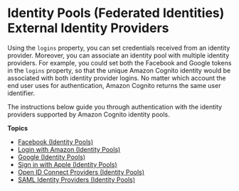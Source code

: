 # Identity Pools \(Federated Identities\) External Identity Providers<a name="external-identity-providers"></a>

Using the `logins` property, you can set credentials received from an identity provider\. Moreover, you can associate an identity pool with multiple identity providers\. For example, you could set both the Facebook and Google tokens in the `logins` property, so that the unique Amazon Cognito identity would be associated with both identity provider logins\. No matter which account the end user uses for authentication, Amazon Cognito returns the same user identifier\.

The instructions below guide you through authentication with the identity providers supported by Amazon Cognito identity pools\.

**Topics**
+ [Facebook \(Identity Pools\)](facebook.md)
+ [Login with Amazon \(Identity Pools\)](amazon.md)
+ [Google \(Identity Pools\)](google.md)
+ [Sign in with Apple \(Identity Pools\)](apple.md)
+ [Open ID Connect Providers \(Identity Pools\)](open-id.md)
+ [SAML Identity Providers \(Identity Pools\)](saml-identity-provider.md)